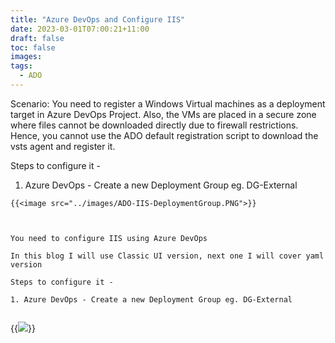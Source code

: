 ```yaml
---
title: "Azure DevOps and Configure IIS"
date: 2023-03-01T07:00:21+11:00
draft: false
toc: false
images:
tags:
  - ADO
---
```

Scenario: You need to register a Windows Virtual machines as a deployment target in Azure DevOps Project. Also, the VMs are placed in a secure zone where files cannot be downloaded directly due to firewall restrictions. Hence, you cannot use the ADO default registration script to download the vsts agent and register it.

Steps to configure it -

1. Azure DevOps - Create a new Deployment Group eg. DG-External


``` 
{{<image src="../images/ADO-IIS-DeploymentGroup.PNG">}}



You need to configure IIS using Azure DevOps 

In this blog I will use Classic UI version, next one I will cover yaml version

Steps to configure it -

1. Azure DevOps - Create a new Deployment Group eg. DG-External


``` 
{{<image src="../images/ADO-IIS-DeploymentGroup.PNG">}}















